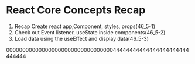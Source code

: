 # React Core Concepts Recap

1. Recap Create react app,Component, styles, props(46_5-1)
2. Check out Event listener, useState inside components(46_5-2)
3. Load data using the useEffect and display data(46_5-3)

00000000000000000000000000000000044444444444444444444444444444
